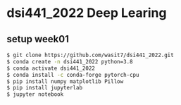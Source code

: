 # dsi441_2022 Deep Learing
## setup week01
```bash
$ git clone https://github.com/wasit7/dsi441_2022.git
$ conda create -n dsi441_2022 python=3.8
$ conda activate dsi441_2022
$ conda install -c conda-forge pytorch-cpu
$ pip install numpy matplotlib Pillow
$ pip install jupyterlab
$ jupyter notebook
```
